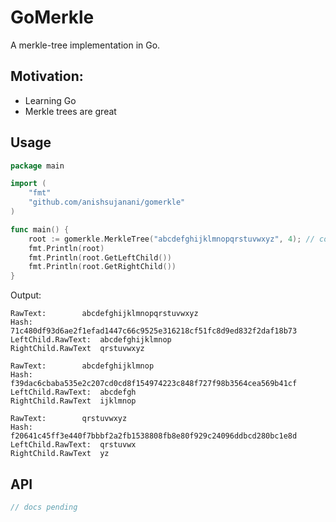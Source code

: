 # GoMerkle
A merkle-tree implementation in Go.

## Motivation:
- Learning Go
- Merkle trees are great

## Usage 
``` go
package main

import (
	"fmt"
	"github.com/anishsujanani/gomerkle"
)

func main() {
	root := gomerkle.MerkleTree("abcdefghijklmnopqrstuvwxyz", 4); // content, leaf size
	fmt.Println(root)
	fmt.Println(root.GetLeftChild())
	fmt.Println(root.GetRightChild())
}
```
Output:
```
RawText:		abcdefghijklmnopqrstuvwxyz  
Hash:			71c480df93d6ae2f1efad1447c66c9525e316218cf51fc8d9ed832f2daf18b73  
LeftChild.RawText:	abcdefghijklmnop  
RightChild.RawText	qrstuvwxyz  
  
RawText:		abcdefghijklmnop  
Hash:			f39dac6cbaba535e2c207cd0cd8f154974223c848f727f98b3564cea569b41cf  
LeftChild.RawText:	abcdefgh  
RightChild.RawText	ijklmnop  

RawText:		qrstuvwxyz  
Hash:			f20641c45ff3e440f7bbbf2a2fb1538808fb8e80f929c24096ddbcd280bc1e8d  
LeftChild.RawText:	qrstuvwx  
RightChild.RawText	yz  
```

## API
```go
// docs pending
```
